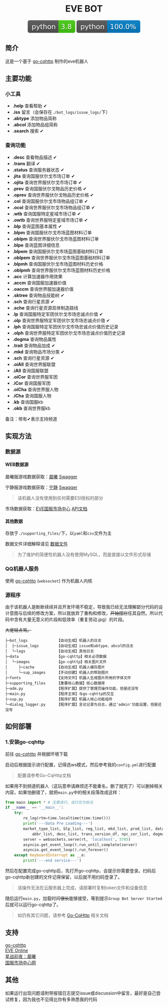 <h1 align="center">EVE BOT</h1>
<h5 align="center"><img src="./img/lang2.svg"> <img src="./img/lang.svg"></h5>

## 简介

这是一个基于 [go-cqhttp](https://github.com/Mrs4s/go-cqhttp) 制作的eve机器人

## 主要功能

### 小工具

 - **.help** 查看帮助 &#10004;
 - **.iss** 留言（会保存在`./bot_logs/issue_logs/`下）
 - **.abtype** 添加物品简称
 - **.abcol** 添加物品组简称
 - **.search** 搜索 &#10004;

### 查询功能

 - **.desc** 查看物品描述 &#10004;
 - **.trans** 翻译 &#10004;
 - **.status** 查询服务器状态 &#10004;
 - **.jita** 查询国服伏尔戈市场订单 &#10004;
 - **.ojita** 查询世界服伏尔戈市场订单 &#10004;
 - **.prev** 查询国服伏尔戈物品历史价格 &#10004;
 - **.oprev** 查询世界服伏尔戈物品历史价格 &#10004;
 - **.col** 查询国服伏尔戈市场物品组订单 &#10004;
 - **.ocol** 查询世界服伏尔戈市场物品组订单 &#10004;
 - **.wtb** 查询国服特定星域市场订单 &#10004;
 - **.owtb** 查询世界服特定星域市场订单 &#10004;
 - **.blp** 查询蓝图基本属性 &#10004;
 - **.blpm** 查询国服伏尔戈市场蓝图材料订单
 - **.oblpm** 查询世界服伏尔戈市场蓝图材料订单
 - **.blpe** 查询蓝图详细信息
 - **.blpem** 查询国服伏尔戈市场蓝图基础材料订单
 - **.oblpem** 查询世界服伏尔戈市场蓝图基础材料订单
 - **.blpmh** 查询国服伏尔戈市场蓝图材料历史价格
 - **.oblpmh** 查询世界服伏尔戈市场蓝图材料历史价格
 - **.acc** 计算加速器作用效果
 - **.accm** 查询国服加速器价值
 - **.oaccm** 查询世界服加速器价值
 - **.sktree** 查询物品技能树 &#10004;
 - **.sch** 查询行星资源 &#10004;
 - **.sche** 查询行星资源具体制造路线
 - **.lp** 查询国服特定军团伏尔戈市场忠诚点价值 &#10004;
 - **.olp** 查询世界服特定军团伏尔戈市场忠诚点价值 &#10004;
 - **.lph** 查询国服特定军团伏尔戈市场忠诚点价值历史记录
 - **.olph** 查询世界服特定军团伏尔戈市场忠诚点价值历史记录
 - **.dogma** 查询物品属性
 - **.trait** 查询物品加成 &#10004;
 - **.mkd** 查询物品市场分类 &#10004;
 - **.sch** 查询行星资源 &#10004;
 - **.oiAll** 查询世界服联盟
 - **.iAll** 查询国服联盟
 - **.oiCor** 查询世界服军团
 - **.iCor** 查询国服军团
 - **.oiCha** 查询世界服人物
 - **.iCha** 查询国服人物
 - **.kb** 查询国服kb
 - **.okb** 查询世界服kb

备注：带有&#10004;表示支持频道

## 实现方法

### 数据源

#### WEB数据源

晨曦服游戏数据获取：[晨曦](https://esi.evepc.163.com/) [Swagger](https://esi.evepc.163.com/ui/)

宁静服游戏数据获取：[宁静](https://esi.evetech.net/) [Swagger](https://esi.evetech.net/ui/)

> 该机器人没有使用到任何需要ESI授权的部分

市场数据获取：[EVE国服市场中心](https://www.ceve-market.org/index/) [API文档](https://www.ceve-market.org/api/)

#### 其他数据

存放于`./supporting_files/`下，以`yaml`和`csv`文件为主

数据文件详细解释请见 [数据文件](./supporting_files/README.md)

> 为了维护的简便性机器人没有使用MySQL，而是直接以文件形式存储

### QQ机器人服务

使用 [go-cqhttp](https://github.com/Mrs4s/go-cqhttp) (`websocket`) 作为机器人内核

### 源程序

由于该机器人是断断续续并且开发环境不稳定，导致我已经无法理解部分代码的设计意图与后续的修改方案，所以我放弃了重构和修改，~~开始摆烂~~任其自然。所以代码中含有大量无意义的片段和低效率（重复劳动.jpg）的片段。

~~大佬轻点骂。~~

```
├─bot_logs             【自动生成】机器人的日志
│  ├─issue_logs        【自动生成】issue和abtype、abcol的日志
│  └─logs              【自动生成】其他日志
├─data                 【go-cqhttp】相关必须数据
│  └─images            【go-cqhttp】相关图片文件
│     ├─cache          【自动生成】机器人缓存图片
│     └─sup_images     【手动创建】机器人的帮助图片
├─fonts                【支持文件】机器人生成图片所用的字体文件
├─supporting_files     【重要核心数据】核心数据库
├─adm.py               【程序扩展】提供了管理员操作功能，但是还没写
├─main.py              【程序主体】与go-cqhttp的交互
├─sup.py               【程序扩展】机器人核心功能组件
└─dialog_logger.py     【程序扩展】言论记录为日志，通过'admin'功能设置，但是还没写
```

## 如何部署

### 1.安装go-cqhttp

前往 [go-cqhttp](https://github.com/Mrs4s/go-cqhttp) 并根据环境下载

启动后根据提示进行配置，记得选ws模式，然后参考我的`config.yml`进行配置

> 配置请参考Go-CqHttp文档

如果用不到频道机器人（这玩意申请麻烦还不能重名，删了就完了）可以删掉相关内容，如果怕删错了，就把`main.py`中的相关段落改成这样：

```python
from main import * # 无需该行，该行仅为标注
if __name__ == '__main__':
    try:
        re_log(rtm=time.localtime(time.time()))
        print('---Data Pre Loading---')
        market_type_list, blp_list, reg_list, mkd_list, prod_list, data_list, blpt_list, id_list, blp_detail_list, \
            abbr_list, desc_list, trans_version_df, npc_cor_list, dogma_list, plaSch_list, traits_list, ship_data_list, plaSch_id_list, logger, logger2, skill_dict = sup.pre_load()
        server = websockets.serve(rt, 'localhost', 5705)
        asyncio.get_event_loop().run_until_complete(server)
        asyncio.get_event_loop().run_forever()
    except KeyboardInterrupt as __e:
        print('---end service---')
```

然后在配置完成go-cqhttp后，先打开go-cqhttp，会提示你需要登录。扫码后go-cqhttp新创建的文件记得保留，以后就不用扫码登录了。
> 该操作无法在云服务器上完成，请部署时复制token文件和设备信息

随后运行`main.py`，加载时间~~很长~~能够接受，等到提示`Group Bot Server Started`后就可以运行go-cqhttp了。

> 如仍有其它问题，请参考 [Go-CqHttp](https://github.com/Mrs4s/go-cqhttp) 相关文档

## 支持

[go-cqhttp](https://github.com/Mrs4s/go-cqhttp)  
[EVE Online](https://eveonline.com/)  
[星战前夜：晨曦](https://evepc.163.com/)  
[国服市场中心网](https://ceve-market.org/)

## 其他

如果运行出现问题请附带报错日志提交issue或discussion中留言，最好是自己尝试修复，因为我也不见得比你有多熟悉我的代码
